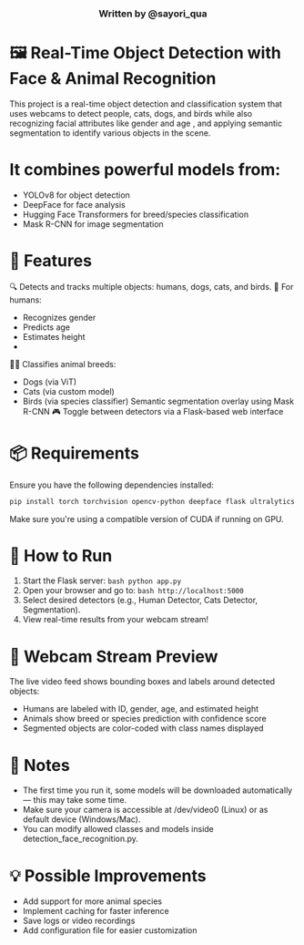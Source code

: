<div align="center">
  <h3>Written by @sayori_qua</h3>
</div>

# 🖼️ Real-Time Object Detection with Face & Animal Recognition
This project is a real-time object detection and classification system that uses webcams to detect people, cats, dogs, and birds while also recognizing facial attributes like gender and age , and applying semantic segmentation to identify various objects in the scene.

# It combines powerful models from:
- YOLOv8 for object detection
- DeepFace for face analysis
- Hugging Face Transformers for breed/species classification
- Mask R-CNN for image segmentation

# 🧠 Features
🔍 Detects and tracks multiple objects: humans, dogs, cats, and birds.
👥 For humans:
- Recognizes gender
- Predicts age
- Estimates height
- 
🐶🐱 Classifies animal breeds:
- Dogs (via ViT)
- Cats (via custom model)
- Birds (via species classifier)
Semantic segmentation overlay using Mask R-CNN
🎮 Toggle between detectors via a Flask-based web interface

# 📦 Requirements
Ensure you have the following dependencies installed:

```bash 
pip install torch torchvision opencv-python deepface flask ultralytics pillow transformers
```

Make sure you're using a compatible version of CUDA if running on GPU.

# 🚀 How to Run
1. Start the Flask server:
```bash python app.py```
2. Open your browser and go to:
```bash http://localhost:5000```
3. Select desired detectors (e.g., Human Detector, Cats Detector, Segmentation).
4. View real-time results from your webcam stream!

# 📸 Webcam Stream Preview
The live video feed shows bounding boxes and labels around detected objects:

- Humans are labeled with ID, gender, age, and estimated height
- Animals show breed or species prediction with confidence score
- Segmented objects are color-coded with class names displayed
# 📝 Notes
- The first time you run it, some models will be downloaded automatically — this may take some time.
- Make sure your camera is accessible at /dev/video0 (Linux) or as default device (Windows/Mac).
- You can modify allowed classes and models inside detection_face_recognition.py.
# 💡 Possible Improvements
- Add support for more animal species
- Implement caching for faster inference
- Save logs or video recordings
- Add configuration file for easier customization
